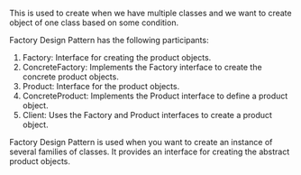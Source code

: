 This is used to create when we have multiple classes and we want to create object of
one class based on some condition.

Factory Design Pattern has the following participants:
1. Factory: Interface for creating the product objects.
2. ConcreteFactory: Implements the Factory interface to create the concrete product objects.
3. Product: Interface for the product objects.
4. ConcreteProduct: Implements the Product interface to define a product object.
5. Client: Uses the Factory and Product interfaces to create a product object.

Factory Design Pattern is used when you want to create an instance of several families of classes.
It provides an interface for creating the abstract product objects.
